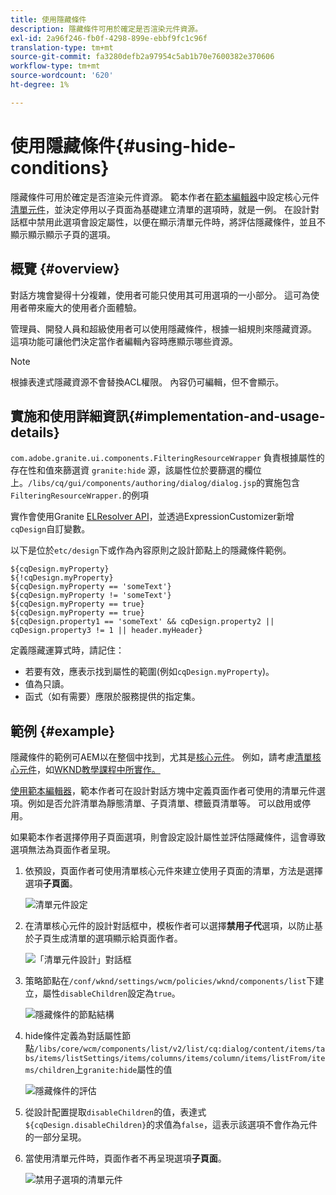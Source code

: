 ```yaml
---
title: 使用隱藏條件
description: 隱藏條件可用於確定是否渲染元件資源。
exl-id: 2a96f246-fb0f-4298-899e-ebbf9fc1c96f
translation-type: tm+mt
source-git-commit: fa3280defb2a97954c5ab1b70e7600382e370606
workflow-type: tm+mt
source-wordcount: '620'
ht-degree: 1%

---
```


# 使用隱藏條件{#using-hide-conditions}

隱藏條件可用於確定是否渲染元件資源。 範本作者在[範本編輯器](/help/sites-cloud/authoring/features/templates.md)中設定核心元件[清單元件](https://docs.adobe.com/content/help/en/experience-manager-core-components/using/components/list.html)，並決定停用以子頁面為基礎建立清單的選項時，就是一例。 在設計對話框中禁用此選項會設定屬性，以便在顯示清單元件時，將評估隱藏條件，並且不顯示顯示顯示子頁的選項。

## 概覽 {#overview}

對話方塊會變得十分複雜，使用者可能只使用其可用選項的一小部分。 這可為使用者帶來龐大的使用者介面體驗。

管理員、開發人員和超級使用者可以使用隱藏條件，根據一組規則來隱藏資源。 這項功能可讓他們決定當作者編輯內容時應顯示哪些資源。

>[!NOTE]
>
>根據表達式隱藏資源不會替換ACL權限。 內容仍可編輯，但不會顯示。

## 實施和使用詳細資訊{#implementation-and-usage-details}

`com.adobe.granite.ui.components.FilteringResourceWrapper` 負責根據屬性的存在性和值來篩選資 `granite:hide` 源，該屬性位於要篩選的欄位上。`/libs/cq/gui/components/authoring/dialog/dialog.jsp`的實施包含`FilteringResourceWrapper.`的例項

實作會使用Granite [ELResolver API](https://helpx.adobe.com/experience-manager/6-5/sites/developing/using/reference-materials/granite-ui/api/jcr_root/libs/granite/ui/docs/server/el.html)，並透過ExpressionCustomizer新增`cqDesign`自訂變數。

以下是位於`etc/design`下或作為內容原則之設計節點上的隱藏條件範例。

```
${cqDesign.myProperty}
${!cqDesign.myProperty}
${cqDesign.myProperty == 'someText'}
${cqDesign.myProperty != 'someText'}
${cqDesign.myProperty == true}
${cqDesign.myProperty == true}
${cqDesign.property1 == 'someText' && cqDesign.property2 || cqDesign.property3 != 1 || header.myHeader}
```

定義隱藏運算式時，請記住：

* 若要有效，應表示找到屬性的範圍(例如`cqDesign.myProperty`)。
* 值為只讀。
* 函式（如有需要）應限於服務提供的指定集。

## 範例 {#example}

隱藏條件的範例可AEM以在整個中找到，尤其是[核心元件](https://docs.adobe.com/content/help/zh-Hant/experience-manager-core-components/using/introduction.html)。 例如，請考慮[清單核心元件](https://docs.adobe.com/content/help/en/experience-manager-core-components/using/components/list.html)，如[WKND教學課程中所實作。](/help/implementing/developing/introduction/develop-wknd-tutorial.md)

[使用範本編輯器](/help/sites-cloud/authoring/features/templates.md)，範本作者可在設計對話方塊中定義頁面作者可使用的清單元件選項。例如是否允許清單為靜態清單、子頁清單、標籤頁清單等。 可以啟用或停用。

如果範本作者選擇停用子頁面選項，則會設定設計屬性並評估隱藏條件，這會導致選項無法為頁面作者呈現。

1. 依預設，頁面作者可使用清單核心元件來建立使用子頁面的清單，方法是選擇選項&#x200B;**子頁面**。

   ![清單元件設定](assets/hide-conditions-list-settings.png)

1. 在清單核心元件的設計對話框中，模板作者可以選擇&#x200B;**禁用子代**&#x200B;選項，以防止基於子頁生成清單的選項顯示給頁面作者。

   ![「清單元件設計」對話框](assets/hide-conditions-list-design.png)

1. 策略節點在`/conf/wknd/settings/wcm/policies/wknd/components/list`下建立，屬性`disableChildren`設定為`true`。

   ![隱藏條件的節點結構](assets/hide-conditions-node-structure.png)

1. hide條件定義為對話屬性節點`/libs/core/wcm/components/list/v2/list/cq:dialog/content/items/tabs/items/listSettings/items/columns/items/column/items/listFrom/items/children`上`granite:hide`屬性的值

   ![隱藏條件的評估](assets/hide-conditions-evaluation.png)

1. 從設計配置提取`disableChildren`的值，表達式`${cqDesign.disableChildren}`的求值為`false`，這表示該選項不會作為元件的一部分呈現。

1. 當使用清單元件時，頁面作者不再呈現選項&#x200B;**子頁面**。

   ![禁用子選項的清單元件](assets/hide-conditions-child-disabled.png)
